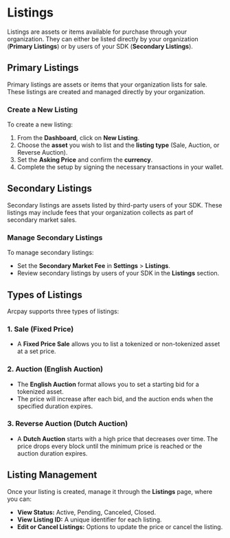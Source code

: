# Listings

Listings are assets or items available for purchase through your organization. They can either be listed directly by your organization (**Primary Listings**) or by users of your SDK (**Secondary Listings**).

## Primary Listings

Primary listings are assets or items that your organization lists for sale. These listings are created and managed directly by your organization.

### Create a New Listing

To create a new listing:

1. From the **Dashboard**, click on **New Listing**.
2. Choose the **asset** you wish to list and the **listing type** (Sale, Auction, or Reverse Auction).
3. Set the **Asking Price** and confirm the **currency**.
4. Complete the setup by signing the necessary transactions in your wallet.

## Secondary Listings

Secondary listings are assets listed by third-party users of your SDK. These listings may include fees that your organization collects as part of secondary market sales.

### Manage Secondary Listings

To manage secondary listings:

- Set the **Secondary Market Fee** in **Settings** > **Listings**.
- Review secondary listings by users of your SDK in the **Listings** section.

## Types of Listings

Arcpay supports three types of listings:

### 1\. Sale (Fixed Price)

- A **Fixed Price Sale** allows you to list a tokenized or non-tokenized asset at a set price.
  
### 2\. Auction (English Auction)

- The **English Auction** format allows you to set a starting bid for a tokenized asset.
- The price will increase after each bid, and the auction ends when the specified duration expires.

### 3\. Reverse Auction (Dutch Auction)

- A **Dutch Auction** starts with a high price that decreases over time. The price drops every block until the minimum price is reached or the auction duration expires.

## Listing Management

Once your listing is created, manage it through the **Listings** page, where you can:

- **View Status:** Active, Pending, Canceled, Closed.
- **View Listing ID:** A unique identifier for each listing.
- **Edit or Cancel Listings:** Options to update the price or cancel the listing.